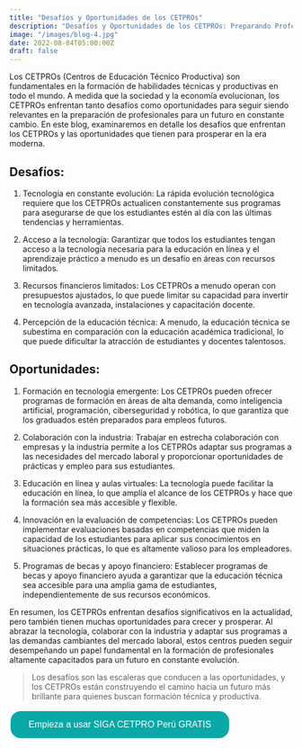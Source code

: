 ```yaml
---
title: "Desafíos y Oportunidades de los CETPROs"
description: "Desafíos y Oportunidades de los CETPROs: Preparando Profesionales para un Futuro Cambiante."
image: "/images/blog-4.jpg"
date: 2022-08-04T05:00:00Z
draft: false
---
```


Los CETPROs (Centros de Educación Técnico Productiva) son fundamentales en la formación de habilidades técnicas y productivas en todo el mundo. A medida que la sociedad y la economía evolucionan, los CETPROs enfrentan tanto desafíos como oportunidades para seguir siendo relevantes en la preparación de profesionales para un futuro en constante cambio. En este blog, examinaremos en detalle los desafíos que enfrentan los CETPROs y las oportunidades que tienen para prosperar en la era moderna.

## Desafíos:

1. Tecnología en constante evolución: La rápida evolución tecnológica requiere que los CETPROs actualicen constantemente sus programas para asegurarse de que los estudiantes estén al día con las últimas tendencias y herramientas.

2. Acceso a la tecnología: Garantizar que todos los estudiantes tengan acceso a la tecnología necesaria para la educación en línea y el aprendizaje práctico a menudo es un desafío en áreas con recursos limitados.

3. Recursos financieros limitados: Los CETPROs a menudo operan con presupuestos ajustados, lo que puede limitar su capacidad para invertir en tecnología avanzada, instalaciones y capacitación docente.

4. Percepción de la educación técnica: A menudo, la educación técnica se subestima en comparación con la educación académica tradicional, lo que puede dificultar la atracción de estudiantes y docentes talentosos.

## Oportunidades:

1. Formación en tecnología emergente: Los CETPROs pueden ofrecer programas de formación en áreas de alta demanda, como inteligencia artificial, programación, ciberseguridad y robótica, lo que garantiza que los graduados estén preparados para empleos futuros.

2. Colaboración con la industria: Trabajar en estrecha colaboración con empresas y la industria permite a los CETPROs adaptar sus programas a las necesidades del mercado laboral y proporcionar oportunidades de prácticas y empleo para sus estudiantes.

3. Educación en línea y aulas virtuales: La tecnología puede facilitar la educación en línea, lo que amplía el alcance de los CETPROs y hace que la formación sea más accesible y flexible.

4. Innovación en la evaluación de competencias: Los CETPROs pueden implementar evaluaciones basadas en competencias que miden la capacidad de los estudiantes para aplicar sus conocimientos en situaciones prácticas, lo que es altamente valioso para los empleadores.

5. Programas de becas y apoyo financiero: Establecer programas de becas y apoyo financiero ayuda a garantizar que la educación técnica sea accesible para una amplia gama de estudiantes, independientemente de sus recursos económicos.

En resumen, los CETPROs enfrentan desafíos significativos en la actualidad, pero también tienen muchas oportunidades para crecer y prosperar. Al abrazar la tecnología, colaborar con la industria y adaptar sus programas a las demandas cambiantes del mercado laboral, estos centros pueden seguir desempeñando un papel fundamental en la formación de profesionales altamente capacitados para un futuro en constante evolución.

>Los desafíos son las escaleras que conducen a las oportunidades, y los CETPROs están construyendo el camino hacia un futuro más brillante para quienes buscan formación técnica y productiva.

<button onclick="window.location.href='https://www.sigacetproperu.com/'" style="background-color: #0AA8A7; border: none; color: white; text-align: center; text-decoration: none; display: inline-block; font-size: 16px; margin: 4px 2px; cursor: pointer; padding: 15px 32px; border-radius: 18px;">Empieza a usar SIGA CETPRO Perú GRATIS</button>